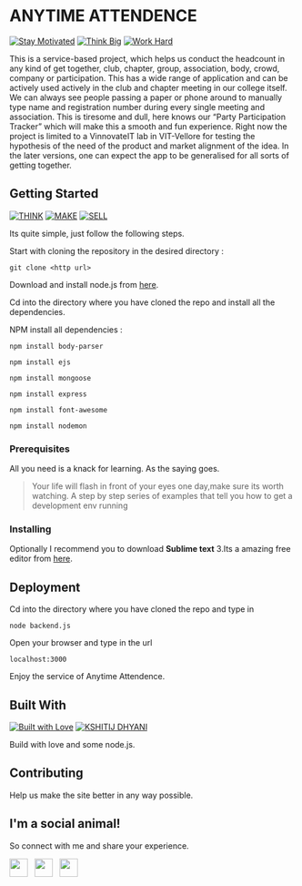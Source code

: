 # ANYTIME ATTENDENCE 

[![Stay Motivated](https://img.shields.io/badge/Stay-Motivated-teal.svg?style=for-the-badge)](https://github.com/wimpywarlord/Mess_It_Up) 
[![Think Big](https://img.shields.io/badge/Think-Big-orange.svg?style=for-the-badge)](https://www.linkedin.com/in/kshitijdhyani/)
[![Work Hard](https://img.shields.io/badge/Work-Hard-blue.svg?style=for-the-badge)](https://github.com/wimpywarlord)

This is a service-based project, which helps us conduct the headcount in any kind of get together, club, chapter, group, association, body, crowd, company or participation. 
This has a wide range of application and can be actively used actively in the club and chapter meeting in our college itself. We can always see people passing a paper or phone around to manually type name and registration number during every single meeting and association. This is tiresome and dull, here knows our “Party Participation Tracker” which will make this a smooth and fun experience.
Right now the project is limited to a VinnovateIT lab in VIT-Vellore for testing the hypothesis of the need of the product and market alignment of the idea.
In the later versions, one can expect the app to be generalised for all sorts of getting together.

## Getting Started

[![THINK](https://img.shields.io/badge/Stay-Motivated-teal.svg?style=for-the-badge)](https://github.com/wimpywarlord/Mess_It_Up) 
[![MAKE](https://img.shields.io/badge/Think-Big-orange.svg?style=for-the-badge)](https://www.linkedin.com/in/kshitijdhyani/)
[![SELL](https://img.shields.io/badge/Work-Hard-blue.svg?style=for-the-badge)](https://github.com/wimpywarlord)

Its quite simple, just follow the following steps.

Start with cloning the repository in the desired directory :

```
git clone <http url>
```
Download and install node.js from [here](https://nodejs.org/en/download/).

Cd into the directory where you have cloned the repo and install all the dependencies.

NPM install all dependencies :

```
npm install body-parser
```
```
npm install ejs
```
```
npm install mongoose
```
```
npm install express
```
```
npm install font-awesome
```
```
npm install nodemon
```

### Prerequisites

All you need is a knack for learning.
As the saying goes.

> Your life will flash in front of your eyes one day,make sure its worth watching.
A step by step series of examples that tell you how to get a development env running

### Installing

Optionally I recommend you to download **Sublime text** 3.Its a amazing free editor from [here](https://www.sublimetext.com/3). 

## Deployment

Cd into the directory where you have cloned the repo and type in 

```
node backend.js
```

Open your browser and type in the url 

```
localhost:3000
```

Enjoy the service of Anytime Attendence.

## Built With

[![Built with Love](https://forthebadge.com/images/badges/built-with-love.svg)](https://www.linkedin.com/in/kshitijdhyani/) [![KSHITIJ DHYANI](https://forthebadge.com/images/badges/makes-people-smile.svg)](https://www.linkedin.com/in/kshitijdhyani/) 

Build with love and some node.js.

## Contributing

Help us make the site better in any way possible.

## I'm a social animal!

So connect with me and share your experience.

<a href="https://www.facebook.com/kshitij.dhyani.3" target="_blank"><img height="32" width="32" src="https://cdn.jsdelivr.net/npm/simple-icons@latest/icons/facebook.svg" /></a> &nbsp;&nbsp;<a href="https://www.linkedin.com/in/kshitijdhyani/" target="_blank"><img height="32" width="32" src="https://cdnjs.cloudflare.com/ajax/libs/ionicons/4.5.6/collection/build/ionicons/svg/logo-linkedin.svg" /></a> &nbsp;&nbsp;<a href="https://www.instagram.com/kshitij_dhyani/?hl=en" target="_blank"><img height="32" width="32" src="https://cdn.jsdelivr.net/npm/simple-icons@latest/icons/instagram.svg" /></a>

